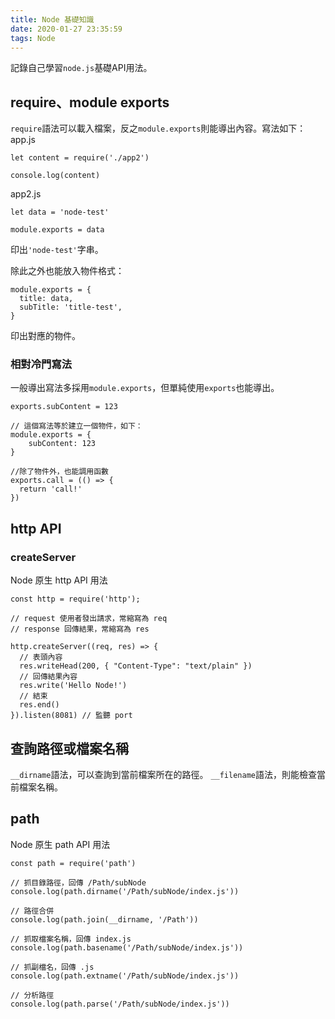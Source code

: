 ```yaml
---
title: Node 基礎知識
date: 2020-01-27 23:35:59
tags: Node
---
```

記錄自己學習`node.js`基礎API用法。
<!--more-->
## require、module exports
`require`語法可以載入檔案，反之`module.exports`則能導出內容。寫法如下：
app.js
```
let content = require('./app2')

console.log(content)
```
app2.js
```
let data = 'node-test'

module.exports = data
```
印出`'node-test'`字串。

除此之外也能放入物件格式：
```
module.exports = {
  title: data,
  subTitle: 'title-test',
}
```
印出對應的物件。
### 相對冷門寫法
一般導出寫法多採用`module.exports`，但單純使用`exports`也能導出。
```
exports.subContent = 123

// 這個寫法等於建立一個物件，如下：
module.exports = {
    subContent: 123
}

//除了物件外，也能調用函數
exports.call = (() => {
  return 'call!'
})
```
## http API
### createServer
Node 原生 http API 用法
```
const http = require('http');

// request 使用者發出請求，常縮寫為 req
// response 回傳結果，常縮寫為 res

http.createServer((req, res) => {
  // 表頭內容
  res.writeHead(200, { "Content-Type": "text/plain" })
  // 回傳結果內容
  res.write('Hello Node!')
  // 結束
  res.end()
}).listen(8081) // 監聽 port

```
## 查詢路徑或檔案名稱
`__dirname`語法，可以查詢到當前檔案所在的路徑。
`__filename`語法，則能檢查當前檔案名稱。
## path
Node 原生 path API 用法
```
const path = require('path')

// 抓目錄路徑，回傳 /Path/subNode
console.log(path.dirname('/Path/subNode/index.js'))

// 路徑合併
console.log(path.join(__dirname, '/Path'))

// 抓取檔案名稱，回傳 index.js
console.log(path.basename('/Path/subNode/index.js'))

// 抓副檔名，回傳 .js
console.log(path.extname('/Path/subNode/index.js'))

// 分析路徑
console.log(path.parse('/Path/subNode/index.js'))
```